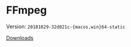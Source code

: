 FFmpeg
===

Version: `20181029-32d021c-{macos,win}64-static`

[Downloads][1]

[1]: https://ffmpeg.zeranoe.com/builds/

